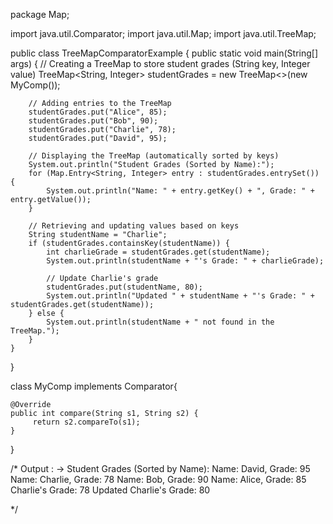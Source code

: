 package Map;

import java.util.Comparator;
import java.util.Map;
import java.util.TreeMap;

public class TreeMapComparatorExample {
public static void main(String[] args) {
// Creating a TreeMap to store student grades (String key, Integer value)
TreeMap<String, Integer> studentGrades = new TreeMap<>(new MyComp());

        // Adding entries to the TreeMap
        studentGrades.put("Alice", 85);
        studentGrades.put("Bob", 90);
        studentGrades.put("Charlie", 78);
        studentGrades.put("David", 95);

        // Displaying the TreeMap (automatically sorted by keys)
        System.out.println("Student Grades (Sorted by Name):");
        for (Map.Entry<String, Integer> entry : studentGrades.entrySet()) {
            System.out.println("Name: " + entry.getKey() + ", Grade: " + entry.getValue());
        }

        // Retrieving and updating values based on keys
        String studentName = "Charlie";
        if (studentGrades.containsKey(studentName)) {
            int charlieGrade = studentGrades.get(studentName);
            System.out.println(studentName + "'s Grade: " + charlieGrade);

            // Update Charlie's grade
            studentGrades.put(studentName, 80);
            System.out.println("Updated " + studentName + "'s Grade: " + studentGrades.get(studentName));
        } else {
            System.out.println(studentName + " not found in the TreeMap.");
        }
    }
}

class MyComp implements Comparator<String>{


    @Override
    public int compare(String s1, String s2) {
         return s2.compareTo(s1);
    }
}

/* Output : ->
Student Grades (Sorted by Name):
Name: David, Grade: 95
Name: Charlie, Grade: 78
Name: Bob, Grade: 90
Name: Alice, Grade: 85
Charlie's Grade: 78
Updated Charlie's Grade: 80


*/